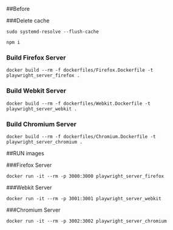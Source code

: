 ##Before

###Delete cache
````
sudo systemd-resolve --flush-cache

npm i
````

### Build Firefox Server
````
docker build --rm -f dockerfiles/Firefox.Dockerfile -t playwright_server_firefox .
````

### Build Webkit Server
````
docker build --rm -f dockerfiles/Webkit.Dockerfile -t playwright_server_webkit .
````

### Build Chromium Server
````
docker build --rm -f dockerfiles/Chromium.Dockerfile -t playwright_server_chromium .
````


##RUN images

###Firefox Server
````
docker run -it --rm -p 3000:3000 playwright_server_firefox
````

###Webkit Server
````
docker run -it --rm -p 3001:3001 playwright_server_webkit
````

###Chromium Server
````
docker run -it --rm -p 3002:3002 playwright_server_chromium
````